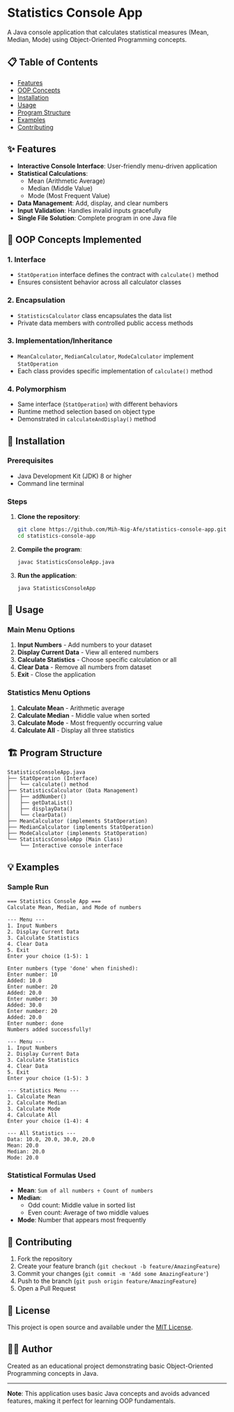 # Statistics Console App

A Java console application that calculates statistical measures (Mean, Median, Mode) using Object-Oriented Programming concepts.

## 📋 Table of Contents
- [Features](#features)
- [OOP Concepts](#oop-concepts)
- [Installation](#installation)
- [Usage](#usage)
- [Program Structure](#program-structure)
- [Examples](#examples)
- [Contributing](#contributing)

## ✨ Features

- **Interactive Console Interface**: User-friendly menu-driven application
- **Statistical Calculations**: 
  - Mean (Arithmetic Average)
  - Median (Middle Value)
  - Mode (Most Frequent Value)
- **Data Management**: Add, display, and clear numbers
- **Input Validation**: Handles invalid inputs gracefully
- **Single File Solution**: Complete program in one Java file

## 🎯 OOP Concepts Implemented

### 1. **Interface**
- `StatOperation` interface defines the contract with `calculate()` method
- Ensures consistent behavior across all calculator classes

### 2. **Encapsulation**
- `StatisticsCalculator` class encapsulates the data list
- Private data members with controlled public access methods

### 3. **Implementation/Inheritance**
- `MeanCalculator`, `MedianCalculator`, `ModeCalculator` implement `StatOperation`
- Each class provides specific implementation of `calculate()` method

### 4. **Polymorphism**
- Same interface (`StatOperation`) with different behaviors
- Runtime method selection based on object type
- Demonstrated in `calculateAndDisplay()` method

## 🚀 Installation

### Prerequisites
- Java Development Kit (JDK) 8 or higher
- Command line terminal

### Steps
1. **Clone the repository**:
   ```bash
   git clone https://github.com/Mih-Nig-Afe/statistics-console-app.git
   cd statistics-console-app
   ```

2. **Compile the program**:
   ```bash
   javac StatisticsConsoleApp.java
   ```

3. **Run the application**:
   ```bash
   java StatisticsConsoleApp
   ```

## 📖 Usage

### Main Menu Options
1. **Input Numbers** - Add numbers to your dataset
2. **Display Current Data** - View all entered numbers
3. **Calculate Statistics** - Choose specific calculation or all
4. **Clear Data** - Remove all numbers from dataset
5. **Exit** - Close the application

### Statistics Menu Options
1. **Calculate Mean** - Arithmetic average
2. **Calculate Median** - Middle value when sorted
3. **Calculate Mode** - Most frequently occurring value
4. **Calculate All** - Display all three statistics

## 🏗️ Program Structure

```
StatisticsConsoleApp.java
├── StatOperation (Interface)
│   └── calculate() method
├── StatisticsCalculator (Data Management)
│   ├── addNumber()
│   ├── getDataList()
│   ├── displayData()
│   └── clearData()
├── MeanCalculator (implements StatOperation)
├── MedianCalculator (implements StatOperation)
├── ModeCalculator (implements StatOperation)
└── StatisticsConsoleApp (Main Class)
    └── Interactive console interface
```

## 💡 Examples

### Sample Run
```
=== Statistics Console App ===
Calculate Mean, Median, and Mode of numbers

--- Menu ---
1. Input Numbers
2. Display Current Data
3. Calculate Statistics
4. Clear Data
5. Exit
Enter your choice (1-5): 1

Enter numbers (type 'done' when finished):
Enter number: 10
Added: 10.0
Enter number: 20
Added: 20.0
Enter number: 30
Added: 30.0
Enter number: 20
Added: 20.0
Enter number: done
Numbers added successfully!

--- Menu ---
1. Input Numbers
2. Display Current Data
3. Calculate Statistics
4. Clear Data
5. Exit
Enter your choice (1-5): 3

--- Statistics Menu ---
1. Calculate Mean
2. Calculate Median
3. Calculate Mode
4. Calculate All
Enter your choice (1-4): 4

--- All Statistics ---
Data: 10.0, 20.0, 30.0, 20.0
Mean: 20.0
Median: 20.0
Mode: 20.0
```

### Statistical Formulas Used

- **Mean**: `Sum of all numbers ÷ Count of numbers`
- **Median**: 
  - Odd count: Middle value in sorted list
  - Even count: Average of two middle values
- **Mode**: Number that appears most frequently

## 🤝 Contributing

1. Fork the repository
2. Create your feature branch (`git checkout -b feature/AmazingFeature`)
3. Commit your changes (`git commit -m 'Add some AmazingFeature'`)
4. Push to the branch (`git push origin feature/AmazingFeature`)
5. Open a Pull Request

## 📝 License

This project is open source and available under the [MIT License](LICENSE).

## 👨‍💻 Author

Created as an educational project demonstrating basic Object-Oriented Programming concepts in Java.

---

**Note**: This application uses basic Java concepts and avoids advanced features, making it perfect for learning OOP fundamentals.
